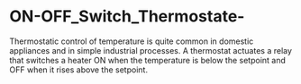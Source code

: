 # ON-OFF_Switch_Thermostate-
Thermostatic control of temperature is quite common in domestic appliances and in simple industrial processes. A thermostat actuates a relay that switches a heater ON when the temperature is below the setpoint and OFF when it rises above the setpoint.  
